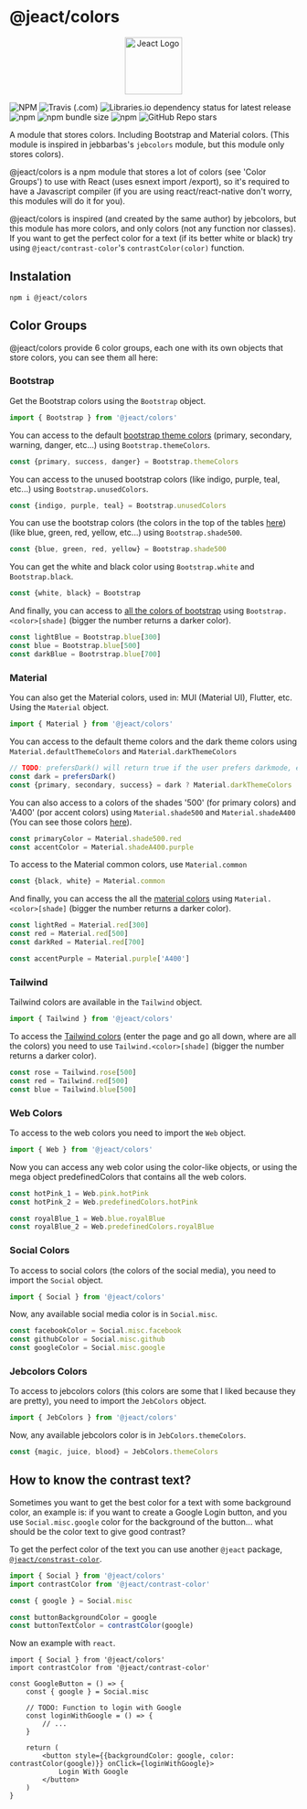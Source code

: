 # @jeact/colors

<p align="center">
    <img alt="Jeact Logo" src="https://i.ibb.co/ZxDGYLc/jeact-logo-long.png" height="100"/>
</p>

![NPM](https://img.shields.io/npm/l/@jeact/colors?color=blue&logo=npm&style=flat-square)
![Travis (.com)](https://img.shields.io/travis/com/jebbarbas/jeact-colors?logo=travis&style=flat-square)
![Libraries.io dependency status for latest release](https://img.shields.io/librariesio/release/npm/@jeact/colors?logo=librariesdotio&style=flat-square)
![npm](https://img.shields.io/npm/dt/@jeact/colors?color=red&logo=npm&style=flat-square)
![npm bundle size](https://img.shields.io/bundlephobia/min/@jeact/colors?color=red&logo=npm&style=flat-square)
![npm](https://img.shields.io/npm/v/@jeact/colors?color=red&logo=npm&style=flat-square)
![GitHub Repo stars](https://img.shields.io/github/stars/jebbarbas/jeact-colors?logo=github&style=social)

A module that stores colors. Including Bootstrap and Material colors. (This module is inspired in jebbarbas's
`jebcolors` module, but this module only stores colors).

@jeact/colors is a npm module that stores a lot of colors (see 'Color Groups') to use with React (uses esnext import
/export), so it's required to have a Javascript compiler (if you are using react/react-native don't worry, this modules
will do it for you).

@jeact/colors is inspired (and created by the same author) by jebcolors, but this module has more colors, and only
colors (not any function nor classes). If you want to get the perfect color for a text (if its better white or black)
try using `@jeact/contrast-color`'s `contrastColor(color)` function.

## Instalation

```
npm i @jeact/colors
```

## Color Groups

@jeact/colors provide 6 color groups, each one with its own objects that store colors, you can see them all here:

### Bootstrap

Get the Bootstrap colors using the `Bootstrap` object.
```js
import { Bootstrap } from '@jeact/colors'
```

You can access to the default 
[bootstrap theme colors](https://getbootstrap.com/docs/5.0/customize/color/#theme-colors) 
(primary, secondary, warning, danger, etc...) using 
`Bootstrap.themeColors`.

```js
const {primary, success, danger} = Bootstrap.themeColors
```

You can access to the unused bootstrap colors (like indigo, purple, teal, etc...) using `Bootstrap.unusedColors`.

```js
const {indigo, purple, teal} = Bootstrap.unusedColors
```

You can use the bootstrap colors (the colors in the top of the tables 
[here](https://getbootstrap.com/docs/5.0/customize/color/#all-colors)) (like blue, green, red, yellow, etc...)
using `Bootstrap.shade500`.

```js
const {blue, green, red, yellow} = Bootstrap.shade500
```

You can get the white and black color using `Bootstrap.white` and `Bootstrap.black`.

```js
const {white, black} = Bootstrap
```

And finally, you can access to 
[all the colors of bootstrap](https://getbootstrap.com/docs/5.0/customize/color/#all-colors) using 
`Bootstrap.<color>[shade]` (bigger the number returns a darker color).

```js
const lightBlue = Bootstrap.blue[300]
const blue = Bootstrap.blue[500]
const darkBlue = Bootrstrap.blue[700]
```

### Material

You can also get the Material colors, used in: MUI (Material UI), Flutter, etc. Using the `Material` object.

```js
import { Material } from '@jeact/colors'
```

You can access to the default theme colors and the dark theme colors using `Material.defaultThemeColors` and
`Material.darkThemeColors`

```js
// TODO: prefersDark() will return true if the user prefers darkmode, else otherwise
const dark = prefersDark()
const {primary, secondary, success} = dark ? Material.darkThemeColors : Material.defaultThemeColors
```

You can also access to a colors of the shades '500' (for primary colors) and 'A400' (por accent colors) using
`Material.shade500` and `Material.shadeA400` (You can see those colors 
[here](https://mui.com/customization/color/#heading-playground)).

```js
const primaryColor = Material.shade500.red
const accentColor = Material.shadeA400.purple
```

To access to the Material common colors, use `Material.common`

```js
const {black, white} = Material.common
```

And finally, you can access the all the 
[material colors](https://mui.com/customization/color/#heading-color-palette) using `Material.<color>[shade]`
(bigger the number returns a darker color).

```js
const lightRed = Material.red[300]
const red = Material.red[500]
const darkRed = Material.red[700]

const accentPurple = Material.purple['A400']
```

### Tailwind

Tailwind colors are available in the `Tailwind` object.

```js
import { Tailwind } from '@jeact/colors'
```

To access the [Tailwind colors](https://tailwindcss.com/docs/customizing-colors) (enter the page and go all down, where 
are all the colors) you need to use `Tailwind.<color>[shade]` (bigger the number returns a darker color).

```js
const rose = Tailwind.rose[500]
const red = Tailwind.red[500]
const blue = Tailwind.blue[500]
```

### Web Colors

To access to the web colors you need to import the `Web` object.
```js
import { Web } from '@jeact/colors'
```

Now you can access any web color using the color-like objects, or using the mega object predefinedColors that contains
all the web colors.

```js
const hotPink_1 = Web.pink.hotPink
const hotPink_2 = Web.predefinedColors.hotPink

const royalBlue_1 = Web.blue.royalBlue
const royalBlue_2 = Web.predefinedColors.royalBlue
```

### Social Colors

To access to social colors (the colors of the social media), you need to import the `Social` object.

```js
import { Social } from '@jeact/colors'
```

Now, any available social media color is in `Social.misc`.

```js
const facebookColor = Social.misc.facebook
const githubColor = Social.misc.github
const googleColor = Social.misc.google
```

### Jebcolors Colors

To access to jebcolors colors (this colors are some that I liked because they are pretty), you need to import the 
`JebColors` object.

```js
import { JebColors } from '@jeact/colors'
```

Now, any available jebcolors color is in `JebColors.themeColors`.

```js
const {magic, juice, blood} = JebColors.themeColors
```

## How to know the contrast text?

Sometimes you want to get the best color for a text with some background color, an example is: if you want to create
a Google Login button, and you use `Social.misc.google` color for the background of the button... what should be the
color text to give good contrast?

To get the perfect color of the text you can use another `@jeact` package, 
[`@jeact/constrast-color`](https://www.npmjs.com/package/@jeact/contrast-color).

```js
import { Social } from '@jeact/colors'
import contrastColor from '@jeact/contrast-color'

const { google } = Social.misc

const buttonBackgroundColor = google
const buttonTextColor = contrastColor(google)
```

Now an example with `react`.

```tsx
import { Social } from '@jeact/colors'
import contrastColor from '@jeact/contrast-color'

const GoogleButton = () => {
    const { google } = Social.misc

    // TODO: Function to login with Google
    const loginWithGoogle = () => {
        // ...
    }

    return (
        <button style={{backgroundColor: google, color: contrastColor(google)}} onClick={loginWithGoogle}>
            Login With Google
        </button>
    )
}
```
